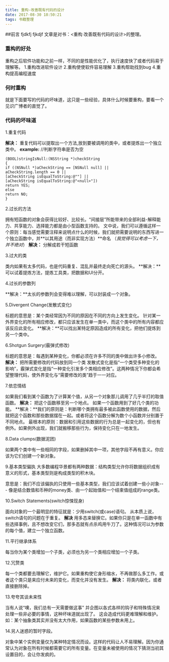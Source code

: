 ```yaml
---
title: 重构-改善既有代码的设计
date: 2017-08-30 18:50:21
tags: 书籍整理
---
```


##前言
fjdkfj fjkdjf
文章是对书：<重构 改善既有代码的设计>的整理。

### 重构的好处
重构之后软件功能和之前一样，不同的是性能优化了，执行速度快了或者代码易于理解等。
1.重构改进软件设计
2.重构使使软件容易理解
3.重构帮助找到bug
4.重构提高编程速度
### 何时重构
就是下面要写的代码的坏味道，这只是一些经验，具体什么时候要重构，要看一个见识广博者的直觉了。

### 代码的坏味道
1.重复代码

**解决：** 重复代码可以提取出一个方法,放到要被调用的类中，或者提炼出一个独立类中。
**example:**
//判断字符串是否为空 

    (BOOL)stringIsNull:(NSString *)checkString
    {
    if ((NSNull *)aCheckString == [NSNull null] ||
    aCheckString.length == 0 ||
    [aCheckString isEqualToString:@""] ||
    [aCheckString isEqualToString:@"<null>"])
    return YES;
    else
    return NO;
    }
2.过长的方法

拥有短函数的对象会获得比较好、比较长。“间接层”所能带来的全部利益-解释能力、共享能力、选择能力都是由小型函数支持的。
文中说，我们可以遵循这样一个原则：每当感觉需要注释来说明点什么的时候，我们就把需要说明的东西写进一个独立函数中，并**以其用途（而非实现方法）**命名 
（*我觉得可以考虑一下，并不绝对*）
**解决：** 分解成若干短函数

3.过大的类

类内如果有太多代码，也是代码重复、混乱并最终走向死亡的源头。
**解决：**可以试着提炼方法，提炼工具类，把数据和UI分开。

4.过长的参数列

**解决：**太长的参数列会变得难以理解，可以封装成一个对象。

5.Divergent Change(发散式变化)

标题的意思是：某个类经常因为不同的原因在不同的方向上发生变化。
针对某一外界变化的所有相应修改，都只应该发生在单一类中，而这个类中的所有内容都应该反应此变化。
**解决：**可以找出某特定原因造成的所有变化，把他们提炼到另一个类中。

6.Shotgun Surgery(霰弹式修改)

标题的意思是：每遇到某种变化，你都必须在许多不同的类中做出许多小修改。
**解决：** 把所需要修改的代码放到同一个类
发散式变化是指“一个类受多种变化的影响”，霰弹式变化是指“一种变化引发多个类相应修改”。这两种情况下你都会希望整理代码，使外界变化与“需要修改的类”趋于一一对应。

7.依恋情结

如果我们看到某个函数为了计算某个值，从另一个对象那儿调用了几乎半打的取值函数。 
**解决：** 把这个函数移至另一个地点。
如果一个函数用到了好几个类的功能。
**解决：**我们的原则是：判断哪个类拥有最多被此函数使用的数据，然后就把这个函数和那些数据摆在一起。或者将这个函数分解为数个小函数并分别置于不同地点。
最根本的原则：数据和引用这些数据的行为总是一起变化的，但也有例外。如果例外出现，我们就搬移那些行为，保持变化只在一地发生。

8.Data clumps(数据泥团)

如果两个类中有一些相同的字段，如果删掉其中一项，其他字段不再有意义。你应该为它们创建一个新对象。

9.基本类型偏执
大多数编程华景都有两种数据：结构类型允许你将数据组织成有意义的形式，基本类型则是构成类型的积木块。

意思是：我们不应该偏执的只使用一些基本类型，我们应该试着创建一些小对象--- 像是结合数值和币种的money类、由一个起始值和一个结束值组成的range类。

10.Switch Statements(switch惊悚现身)

面向对象的一个最明显的特征就是：少用switch(或case)语句。
从本质上说，switch语句的问题在于重复。
**解决** 用多态来替换它。如果你只是在单一函数中有些选择事例，且不想改变它们，那多态就有点杀鸡用牛刀了。这种情况可以为参数的每个值，建立一个独立函数。

11.平行继承体系

每当你为某个类增加一个子类，必须也为另一个类相应增加一个子类。

12.冗赘类

每一个类都要去理解它，维护它。如果重构使它身形缩水，不再做那么多工作。或者这个类只是来应付未来的变化，而变化并没有发生。
**解决：** 将类内联化，或者直接删除掉。

13.夸夸其谈未来性

当有人说“噢，我们总有一天需要做这事" 并企图以各式各样的钩子和特殊情况来处理一些非必要的事情，这种坏味道就出现了。 这会造成代码更难理解和维护。
如：某个抽象类其实并没有太大作用，如果函数的某些参数未用上。

14.另人迷惑的暂时字段。

对象中某个实例变量仅为某种特定情况而设。这样的代码让人不易理解。因为你通常认为对象在所有时候都需要它的所有变量。在变量未被使用的情况下猜测当初其设置目的，会让你发疯的。


